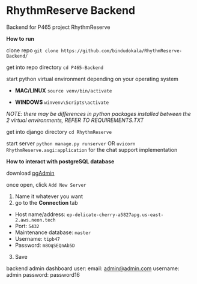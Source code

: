 
# RhythmReserve Backend

Backend for P465 project RhythmReserve

**How to run**

clone repo
```git clone https://github.com/bindudokala/RhythmReserve-Backend/```

get into repo directory
```cd P465-Backend```

start python virtual environment depending on your operating system

- **MAC/LINUX**
```source venv/bin/activate```

- **WINDOWS**
```winvenv\Scripts\activate```

*NOTE: there may be differences in python packages installed between the 2 virtual environments, REFER TO REQUIREMENTS.TXT*

get into django directory
```cd RhythmReserve```

start server
```python manage.py runserver```
OR 
```uvicorn RhythmReserve.asgi:application``` for the chat support implementation

**How to interact with postgreSQL database**

download [pgAdmin](https://www.pgadmin.org/download/)

once open, click `Add New Server`

1. Name it whatever you want
2. go to the **Connection** tab
- Host name/address: ```ep-delicate-cherry-a5827apg.us-east-2.aws.neon.tech```
- Port: ```5432```
- Maintenance database: ```master```
- Username: ```tipb47```
- Password: ```m8OqSEQnAb5D```
3. Save

backend admin dashboard user:
email: admin@admin.com
username: admin
password: password16
